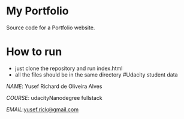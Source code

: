 # My Portfolio
Source code for a Portfolio website.

# How to run
* just clone the repository and run index.html
* all the files should be in the same directory
#Udacity student data

 *NAME*: Yusef Richard de Oliveira Alves <p>
 *COURSE*: udacityNanodegree fullstack <p>
 *EMAIL*:yusef.rick@gmail.com <p>
